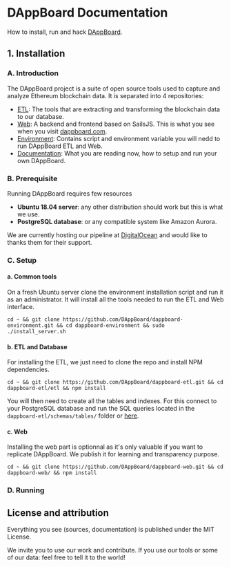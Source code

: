 # DAppBoard Documentation
How to install, run and hack [DAppBoard](http://dappboard.com).

## 1. Installation

### A. Introduction

The DAppBoard project is a suite of open source tools used to capture and analyze Ethereum blockchain data. It is separated into 4 repositories:
* [ETL](https://github.com/DAppBoard/dappboard-etl): The tools that are extracting and transforming the blockchain data to our database.
* [Web](https://github.com/DAppBoard/dappboard-web): A backend and frontend based on SailsJS. This is what you see when you visit [dappboard.com](http://dappboard.com).
* [Environment](https://github.com/DAppBoard/dappboard-environment): Contains script and environment variable you will nedd to run DAppBoard ETL and Web.
* [Documentation](https://github.com/DAppBoard/dappboard-documentation): What you are reading now, how to setup and run your own DAppBoard.

### B. Prerequisite

Running DAppBoard requires few resources

* **Ubuntu 18.04 server**: any other distribution should work but this is what we use.
* **PostgreSQL database**: or any compatible system like Amazon Aurora.

We are currently hosting our pipeline at [DigitalOcean](http://digitalocean.com) and would like to thanks them for their support.


### C. Setup

#### a. Common tools

On a fresh Ubuntu server clone the environment installation script and run it as an administrator. It will install all the tools needed to run the ETL and Web interface.

``cd ~ && git clone https://github.com/DAppBoard/dappboard-environment.git && cd dappboard-environment && sudo ./install_server.sh``

#### b. ETL and Database

For installing the ETL, we just need to clone the repo and install NPM dependencies.

``cd ~ && git clone https://github.com/DAppBoard/dappboard-etl.git && cd dappboard-etl/etl && npm install``

You will then need to create all the tables and indexes. For this connect to your PostgreSQL database and run the SQL queries located in the ```dappboard-etl/schemas/tables/``` folder or [here](https://github.com/DAppBoard/dappboard-etl/tree/master/schemas/tables).

#### c. Web

Installing the web part is optionnal as it's only valuable if you want to replicate DAppBoard. We publish it for learning and transparency purpose.

 ``cd ~ && git clone https://github.com/DAppBoard/dappboard-web.git && cd dappboard-web/ && npm install``

### D. Running



## License and attribution

Everything you see (sources, documentation) is published under the MIT License.

We invite you to use our work and contribute. If you use our tools or some of our data: feel free to tell it to the world!
